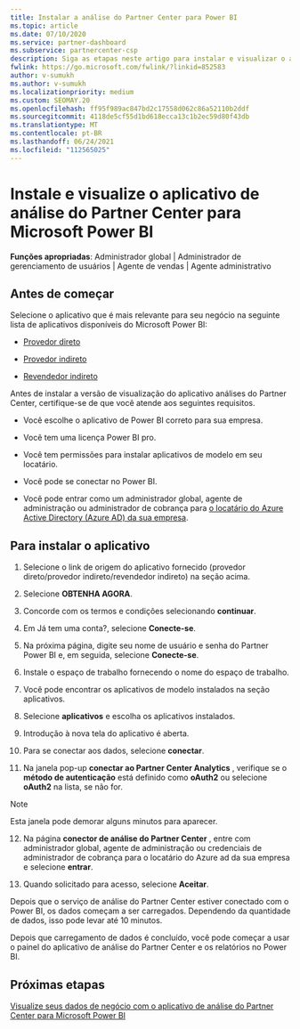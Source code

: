 ```yaml
---
title: Instalar a análise do Partner Center para Power BI
ms.topic: article
ms.date: 07/10/2020
ms.service: partner-dashboard
ms.subservice: partnercenter-csp
description: Siga as etapas neste artigo para instalar e visualizar o aplicativo de análise do Partner Center para Power BI (para parceiros diretos no CSP).
fwlink: https://go.microsoft.com/fwlink/?linkid=852583
author: v-sumukh
ms.author: v-sumukh
ms.localizationpriority: medium
ms.custom: SEOMAY.20
ms.openlocfilehash: ff95f989ac847bd2c17558d062c86a52110b2ddf
ms.sourcegitcommit: 4118de5cf55d1bd618ecca13c1b2ec59d80f43db
ms.translationtype: MT
ms.contentlocale: pt-BR
ms.lasthandoff: 06/24/2021
ms.locfileid: "112565025"
---
```

# <a name="install-and-preview-the-partner-center-analytics-app-for-microsoft-power-bi"></a>Instale e visualize o aplicativo de análise do Partner Center para Microsoft Power BI


**Funções apropriadas**: Administrador global | Administrador de gerenciamento de usuários | Agente de vendas | Agente administrativo

## <a name="before-you-begin"></a>Antes de começar

Selecione o aplicativo que é mais relevante para seu negócio na seguinte lista de aplicativos disponíveis do Microsoft Power BI:

- [Provedor direto](https://appsource.microsoft.com/product/power-bi/partnercenteranalytics.direct_provider_partner_analytics)

- [Provedor indireto](https://appsource.microsoft.com/product/power-bi/partnercenteranalytics.indirect_provider_partner_analytics)

- [Revendedor indireto](https://appsource.microsoft.com/product/power-bi/partnercenteranalytics.indirect_reseller_partner_analytics)

Antes de instalar a versão de visualização do aplicativo análises do Partner Center, certifique-se de que você atende aos seguintes requisitos.

- Você escolhe o aplicativo de Power BI correto para sua empresa.

- Você tem uma licença Power BI pro.

- Você tem permissões para instalar aplicativos de modelo em seu locatário.

- Você pode se conectar no Power BI.

- Você pode entrar como um administrador global, agente de administração ou administrador de cobrança para [o locatário do Azure Active Directory (Azure AD) da sua empresa](azure-active-directory-tenants-and-partner-center.md).

## <a name="to-install-the-app"></a>Para instalar o aplicativo

1. Selecione o link de origem do aplicativo fornecido (provedor direto/provedor indireto/revendedor indireto) na seção acima.

2. Selecione **OBTENHA AGORA**. 

3. Concorde com os termos e condições selecionando **continuar**.

4. Em Já tem uma conta?, selecione **Conecte-se**.

5. Na próxima página, digite seu nome de usuário e senha do Partner Power BI e, em seguida, selecione **Conecte-se**.

6. Instale o espaço de trabalho fornecendo o nome do espaço de trabalho.

7. Você pode encontrar os aplicativos de modelo instalados na seção aplicativos.

8. Selecione **aplicativos** e escolha os aplicativos instalados.

9. Introdução à nova tela do aplicativo é aberta.

10. Para se conectar aos dados, selecione **conectar**.

11. Na janela pop-up **conectar ao Partner Center Analytics** , verifique se o **método de autenticação** está definido como **oAuth2** ou selecione **oAuth2** na lista, se não for. 

> [!NOTE]  
>  Esta janela pode demorar alguns minutos para aparecer.

12. Na página **conector de análise do Partner Center** , entre com administrador global, agente de administração ou credenciais de administrador de cobrança para o locatário do Azure ad da sua empresa e selecione **entrar**.
 
13. Quando solicitado para acesso, selecione **Aceitar**. 

Depois que o serviço de análise do Partner Center estiver conectado com o Power BI, os dados começam a ser carregados. Dependendo da quantidade de dados, isso pode levar até 10 minutos. 

Depois que carregamento de dados é concluído, você pode começar a usar o painel do aplicativo de análise do Partner Center e os relatórios no Power BI.

## <a name="next-steps"></a>Próximas etapas

[Visualize seus dados de negócio com o aplicativo de análise do Partner Center para Microsoft Power BI](power-bi-app-for-direct-partners-use.md)
